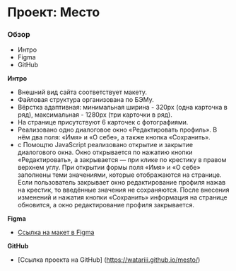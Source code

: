 # Проект: Место

### Обзор
* Интро
* Figma
* GitHub

**Интро**
* Внешний вид сайта соответствует макету.
* Файловая структура организована по БЭМу.
* Вёрстка адаптивная: минимальная ширина - 320px (одна карточка в ряд), максимальная - 1280px (три карточки в ряд).
* На странице присутствуют 6 карточек с фотографиями.
* Реализовано одно диалоговое окно «Редактировать профиль». В нём два поля: «Имя» и «О себе», а также кнопка «Сохранить». 
* с Помощтю JavaScript реализовано открытие и закрытие диалогового окна. Окно открывается по нажатию кнопки «Редактировать», а закрывается — при клике по крестику в правом верхнем углу. При открытии формы поля «Имя» и «О себе» заполнены теми значениями, которые отображаются на странице. Если пользователь закрывает окно редактирование профиля нажав на крестик, то введённые значения не сохраняются. После внесения изменений и нажатия кнопки «Сохранить» информация на странице обновится, а окно редактирование профиля закрывается.

**Figma**

* [Ссылка на макет в Figma](https://www.figma.com/file/2cn9N9jSkmxD84oJik7xL7/JavaScript.-Sprint-4?node-id=0%3A1)

**GitHub**

* [Ссылка проекта на GitHub] (https://watariii.github.io/mesto/)